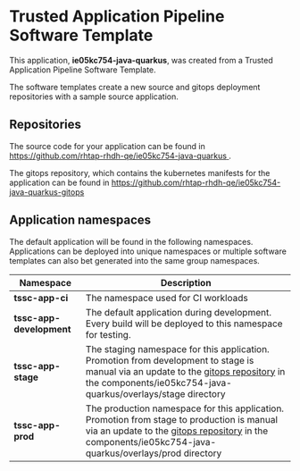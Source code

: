 # Trusted Application Pipeline Software Template

This application, **ie05kc754-java-quarkus**, was created from a Trusted Application Pipeline Software Template.

The software templates create a new source and gitops deployment repositories with a sample source application. 

## Repositories

The source code for your application can be found in [https://github.com/rhtap-rhdh-qe/ie05kc754-java-quarkus ](https://github.com/rhtap-rhdh-qe/ie05kc754-java-quarkus ).
 
The gitops repository, which contains the kubernetes manifests for the application can be found in 
[https://github.com/rhtap-rhdh-qe/ie05kc754-java-quarkus-gitops ](https://github.com/rhtap-rhdh-qe/ie05kc754-java-quarkus-gitops ) 

## Application namespaces 

The default application will be found in the following namespaces. Applications can be deployed into unique namespaces or multiple software templates can also bet generated into the same group namespaces.  

|  Namespace   |  Description   |  
| -------- | -------- |
| **tssc-app-ci** | The namespace used for CI workloads |
| **tssc-app-development** | The default application during development. Every build will be deployed to this namespace for testing. |
| **tssc-app-stage** | The staging namespace for this application. Promotion from development to stage is manual via an update to the [gitops repository](https://github.com/rhtap-rhdh-qe/ie05kc754-java-quarkus-gitops ) in the components/ie05kc754-java-quarkus/overlays/stage directory |
| **tssc-app-prod** | The production namespace for this application. Promotion from stage to production is manual via an update to the [gitops repository](https://github.com/rhtap-rhdh-qe/ie05kc754-java-quarkus-gitops ) in the components/ie05kc754-java-quarkus/overlays/prod directory |